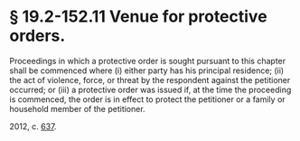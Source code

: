 # § 19.2-152.11 Venue for protective orders.

<p>Proceedings in which a protective order is sought pursuant to this chapter shall be commenced where (i) either party has his principal residence; (ii) the act of violence, force, or threat by the respondent against the petitioner occurred; or (iii) a protective order was issued if, at the time the proceeding is commenced, the order is in effect to protect the petitioner or a family or household member of the petitioner.</p><p>2012, c. <a href='http://lis.virginia.gov/cgi-bin/legp604.exe?121+ful+CHAP0637'>637</a>.</p>